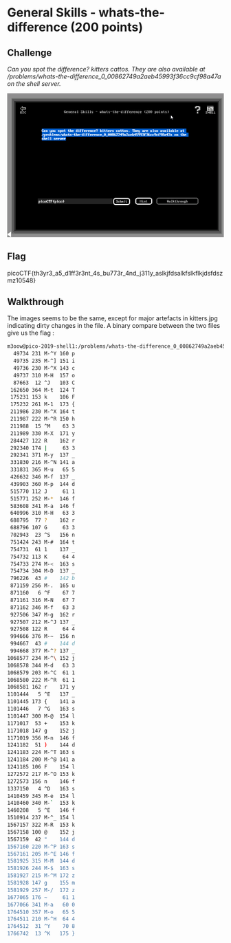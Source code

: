 
# General Skills - whats-the-difference (200 points)

## Challenge

*Can you spot the difference? kitters cattos. They are also available at /problems/whats-the-difference_0_00862749a2aeb45993f36cc9cf98a47a on the shell server.*

![Challenge](../images/general_skills_whats-the-difference_challenge.png)

## Flag

picoCTF{th3yr3_a5_d1ff3r3nt_4s_bu773r_4nd_j311y_aslkjfdsalkfslkflkjdsfdszmz10548}

## Walkthrough

The images seems to be the same, except for major artefacts in kitters.jpg indicating dirty changes in the file. A binary compare between the two files give us the flag :

```bash
m3oow@pico-2019-shell1:/problems/whats-the-difference_0_00862749a2aeb45993f36cc9cf98a47a$ cmp -lb kitters.jpg cattos.jpg
  49734 231 M-^Y 160 p
  49735 235 M-^] 151 i
  49736 230 M-^X 143 c
  49737 310 M-H  157 o
  87663  12 ^J   103 C
 162650 364 M-t  124 T
 175231 153 k    106 F
 175232 261 M-1  173 {
 211986 230 M-^X 164 t
 211987 222 M-^R 150 h
 211988  15 ^M    63 3
 211989 330 M-X  171 y
 284427 122 R    162 r
 292340 174 |     63 3
 292341 371 M-y  137 _
 331830 216 M-^N 141 a
 331831 365 M-u   65 5
 426632 346 M-f  137 _
 439903 360 M-p  144 d
 515770 112 J     61 1
 515771 252 M-*  146 f
 583608 341 M-a  146 f
 640996 310 M-H   63 3
 688795  77 ?    162 r
 688796 107 G     63 3
 702943  23 ^S   156 n
 751424 243 M-#  164 t
 754731  61 1    137 _
 754732 113 K     64 4
 754733 274 M-<  163 s
 754734 304 M-D  137 _
 796226  43 #    142 b
 871159 256 M-.  165 u
 871160   6 ^F    67 7
 871161 316 M-N   67 7
 871162 346 M-f   63 3
 927506 347 M-g  162 r
 927507 212 M-^J 137 _
 927508 122 R     64 4
 994666 376 M-~  156 n
 994667  43 #    144 d
 994668 377 M-^? 137 _
1068577 234 M-^\ 152 j
1068578 344 M-d   63 3
1068579 203 M-^C  61 1
1068580 222 M-^R  61 1
1068581 162 r    171 y
1101444   5 ^E   137 _
1101445 173 {    141 a
1101446   7 ^G   163 s
1101447 300 M-@  154 l
1171017  53 +    153 k
1171018 147 g    152 j
1171019 356 M-n  146 f
1241182  51 )    144 d
1241183 224 M-^T 163 s
1241184 200 M-^@ 141 a
1241185 106 F    154 l
1272572 217 M-^O 153 k
1272573 156 n    146 f
1337150   4 ^D   163 s
1410459 345 M-e  154 l
1410460 340 M-`  153 k
1460208   5 ^E   146 f
1510914 237 M-^_ 154 l
1567157 322 M-R  153 k
1567158 100 @    152 j
1567159  42 "    144 d
1567160 220 M-^P 163 s
1567161 205 M-^E 146 f
1581925 315 M-M  144 d
1581926 244 M-$  163 s
1581927 215 M-^M 172 z
1581928 147 g    155 m
1581929 257 M-/  172 z
1677065 176 ~     61 1
1677066 341 M-a   60 0
1764510 357 M-o   65 5
1764511 210 M-^H  64 4
1764512  31 ^Y    70 8
1766742  13 ^K   175 }
```
